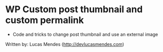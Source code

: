 # WP Custom post thumbnail and custom permalink #

* Code and tricks to change post thumbnail and use an external image



Written by: Lucas Mendes (http://devlucasmendes.com)


